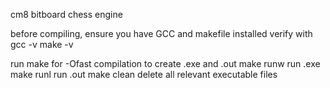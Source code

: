 cm8 bitboard chess engine

before compiling, ensure you have GCC and makefile installed
verify with 
    gcc -v
    make -v

run 
    make
        for -Ofast compilation to create .exe and .out
    make runw
        run .exe
    make runl
        run .out
    make clean
        delete all relevant executable files

